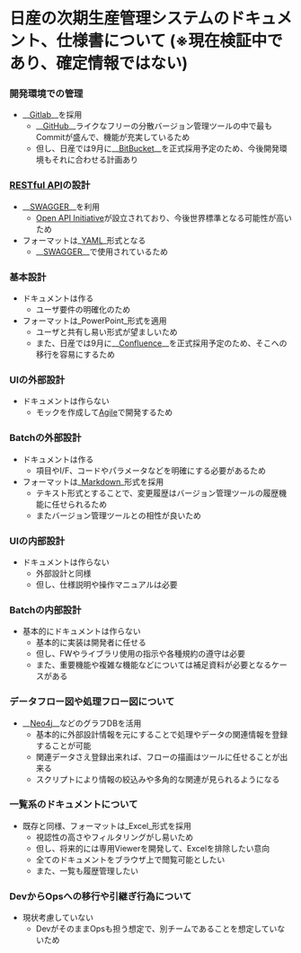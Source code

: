 # 日産の次期生産管理システムのドキュメント、仕様書について (※現在検証中であり、確定情報ではない)

### 開発環境での管理

* __[Gitlab](https://about.gitlab.com/)__を採用
  + __[GitHub](https://github.com/)__ライクなフリーの分散バージョン管理ツールの中で最もCommitが盛んで、機能が充実しているため
  + 但し、日産では9月に__[BitBucket](https://bitbucket.org/)__を正式採用予定のため、今後開発環境もそれに合わせる計画あり

### [RESTful API](http://qiita.com/NagaokaKenichi/items/0647c30ef596cedf4bf2)の設計

* __[SWAGGER](http://swagger.io/)__を利用
  + [Open API Initiative](https://www.openapis.org)が設立されており、今後世界標準となる可能性が高いため
* フォーマットは_[YAML](https://ja.wikipedia.org/wiki/YAML)_形式となる
  + __[SWAGGER](http://swagger.io/)__で使用されているため

### 基本設計
* ドキュメントは作る
  + ユーザ要件の明確化のため
* フォーマットは_PowerPoint_形式を適用
  + ユーザと共有し易い形式が望ましいため
  + また、日産では9月に__[Confluence](https://ja.atlassian.com/software/confluence)__を正式採用予定のため、そこへの移行を容易にするため

### UIの外部設計
* ドキュメントは作らない
  + モックを作成して[Agile](https://ja.wikipedia.org/wiki/%E3%82%A2%E3%82%B8%E3%83%A3%E3%82%A4%E3%83%AB%E3%82%BD%E3%83%95%E3%83%88%E3%82%A6%E3%82%A7%E3%82%A2%E9%96%8B%E7%99%BA)で開発するため

### Batchの外部設計
* ドキュメントは作る
  + 項目やI/F、コードやパラメータなどを明確にする必要があるため
* フォーマットは_[Markdown](https://ja.wikipedia.org/wiki/Markdown)_形式を採用
  + テキスト形式とすることで、変更履歴はバージョン管理ツールの履歴機能に任せられるため
  + またバージョン管理ツールとの相性が良いため

### UIの内部設計
* ドキュメントは作らない
  + 外部設計と同様
  + 但し、仕様説明や操作マニュアルは必要

### Batchの内部設計
* 基本的にドキュメントは作らない
  + 基本的に実装は開発者に任せる
  + 但し、FWやライブラリ使用の指示や各種規約の遵守は必要
  + また、重要機能や複雑な機能などについては補足資料が必要となるケースがある

### データフロー図や処理フロー図について
* __[Neo4j](https://neo4j.com/)__などのグラフDBを活用
  + 基本的に外部設計情報を元にすることで処理やデータの関連情報を登録することが可能
  + 関連データさえ登録出来れば、フローの描画はツールに任せることが出来る
  + スクリプトにより情報の絞込みや多角的な関連が見られるようになる

### 一覧系のドキュメントについて
* 既存と同様、フォーマットは_Excel_形式を採用
  + 視認性の高さやフィルタリングがし易いため
  + 但し、将来的には専用Viewerを開発して、Excelを排除したい意向
  + 全てのドキュメントをブラウザ上で閲覧可能としたい
  + また、一覧も履歴管理したい

### DevからOpsへの移行や引継ぎ行為について
* 現状考慮していない
  + DevがそのままOpsも担う想定で、別チームであることを想定していないため